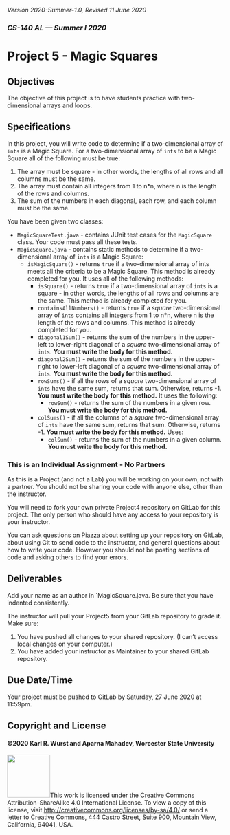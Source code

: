 *Version 2020-Summer-1.0, Revised 11 June 2020*
### *CS-140 AL &mdash; Summer I 2020*

# Project 5 - Magic Squares

## Objectives

The objective of this project is to have students practice with two-dimensional arrays and loops. 

## Specifications

In this project, you will write code to determine if a two-dimensional array of `ints` is a Magic Square. For a two-dimensional array of `ints` to be a Magic Square all of the following must be true:

1. The array must be square - in other words, the lengths of all rows and all columns must be the same.
2. The array must contain all integers from 1 to n*n, where n is the length of the rows and columns.
3. The sum of the numbers in each diagonal, each row, and each column must be the same.

You have been given two classes:

* `MagicSquareTest.java` - contains JUnit test cases for the `MagicSquare` class. Your code must pass all these tests.
* `MagicSquare.java` - contains static methods to determine if a two-dimensional array of `ints` is a Magic Square:
	* `isMagicSquare()` - returns `true` if a two-dimensional array of ints meets all the criteria to be a Magic Square. This method is already completed for you. It uses all of the following methods:
		* `isSquare()` - returns `true` if a two-dimensional array of `ints` is a square - in other words, the lengths of all rows and columns are the same. This method is already completed for you.
		* `containsAllNumbers()` - returns `true` if a *square* two-dimensional array of `ints` contains all integers from 1 to n*n, where n is the length of the rows and columns. This method is already completed for you.
		* `diagonal1Sum()` - returns the sum of the numbers in the upper-left to lower-right diagonal of a *square* two-dimensional array of `ints`. **You must write the body for this method.** 	
		* `diagonal2Sum()` - returns the sum of the numbers in the upper-right to lower-left diagonal of a *square* two-dimensional array of `ints`. **You must write the body for this method.**
		* `rowSums()` - if all the rows  of a *square* two-dimensional array of `ints` have the same sum, returns that sum. Otherwise, returns -1. **You must write the body for this method.** It uses the following:
			* `rowSum()` - returns the sum of the numbers in a given row. **You must write the body for this method.**
		* `colSums()` - if all the columns  of a *square* two-dimensional array of `ints` have the same sum, returns that sum. Otherwise, returns -1. **You must write the body for this method.** Uses:
			* `colSum()` - returns the sum of the numbers in a given column. **You must write the body for this method.**
 	 
### This is an Individual Assignment - No Partners

As this is a Project (and not a Lab) you will be working on your own, not with a partner. You should not be sharing your code with anyone else, other than the instructor.  

You will need to fork your own private Project4 repository on GitLab for this project. The only person who should have any access to your repository is your instructor.  

You can ask questions on Piazza about setting up your repository on GitLab, about using Git to send code to the instructor, and general questions about how to write your code. However you should not be posting sections of code and asking others to find your errors. 

## Deliverables

Add your name as an author in `MagicSquare.java. Be sure that you have indented consistently.
 
The instructor will pull your Project5 from your GitLab repository to grade it. Make sure:
 
1. You have pushed all changes to your shared repository. (I can’t access local changes on your computer.)  
2. You have added your instructor as Maintainer to your shared GitLab repository.  

## Due Date/Time

Your project must be pushed to GitLab by Saturday, 27 June 2020 at 11:59pm. 
	
## Copyright and License
#### &copy;2020 Karl R. Wurst and Aparna Mahadev, Worcester State University

<img src="http://mirrors.creativecommons.org/presskit/buttons/88x31/png/by-sa.png" width=100px/>This work is licensed under the Creative Commons Attribution-ShareAlike 4.0 International License. To view a copy of this license, visit <a href="http://creativecommons.org/licenses/by-sa/4.0/" target="_blank">http://creativecommons.org/licenses/by-sa/4.0/</a> or send a letter to Creative Commons, 444 Castro Street, Suite 900, Mountain View, California, 94041, USA.